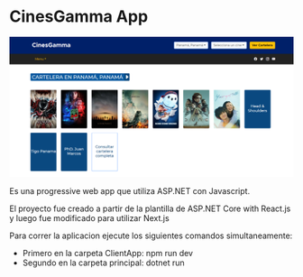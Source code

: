 # CinesGamma App

![App](app.png)

Es una progressive web app que utiliza ASP.NET con Javascript.

El proyecto fue creado a partir de la plantilla de ASP.NET Core with React.js y luego fue modificado para utilizar Next.js

Para correr la aplicacion ejecute los siguientes comandos simultaneamente:

- Primero en la carpeta ClientApp: npm run dev
- Segundo en la carpeta principal: dotnet run